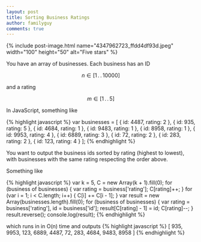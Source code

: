 ```yaml
---
layout: post
title: Sorting Business Ratings
author: familyguy
comments: true
---
```


{% include post-image.html name="4347962723_ffdd4df93d.jpeg" width="100" height="50" alt="Five stars" %}

You have an array of businesses. Each business has an ID

$$ n \in \left[1 \,.\,.\, 10000\right] $$

and a rating

$$  m \in \left[1 \,.\,.\, 5\right] $$

In JavaScript, something like
                    
{% highlight javascript %}
var businesses = [
  {
      id: 4487,
      rating: 2
  },
  {
      id: 935,
      rating: 5
  },
  {
      id: 4684,
      rating: 1
  },
  {
      id: 9483,
      rating: 1
  },
  {
      id: 8958,
      rating: 1
  },
  {
      id: 9953,
      rating: 4
  },
  {
      id: 6889,
      rating: 3
  },
  {
      id: 72,
      rating: 2
  },
  {
      id: 283,
      rating: 2
  },
  {
      id: 123,
      rating: 4
  }
];
{% endhighlight %}

You want to output the business ids sorted by rating (highest to lowest), with businesses with the same rating respecting the order above.

Something like
      
{% highlight javascript %}
var k = 5,
C = new Array(k + 1).fill(0);
for (business of businesses) {
  var rating = business['rating'];
  C[rating]++;
}
for (var i = 1; i < C.length; i++) {
  C[i] += C[i - 1];
}
var result = new Array(businesses.length).fill(0);
for (business of businesses) {
  var rating = business['rating'],
  id = business['id'];
  result[C[rating] - 1] = id;
  C[rating]--;
}
result.reverse();
console.log(result);
{% endhighlight %}

which runs in in O(n) time and outputs
{% highlight javascript %}
[ 935, 9953, 123, 6889, 4487, 72, 283, 4684, 9483, 8958 ]
{% endhighlight %}
      